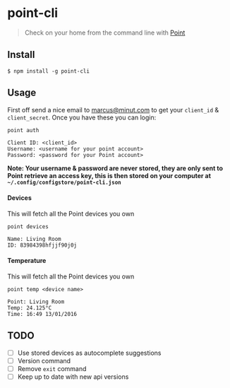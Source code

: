 # point-cli
> Check on your home from the command line with [Point](https://minut.com/)

## Install

```
$ npm install -g point-cli
```

## Usage

First off send a nice email to marcus@minut.com to get your `client_id` & `client_secret`. Once you have these you can login:

```
point auth

Client ID: <client_id>
Username: <username for your point account>
Password: <password for your Point account>
```

**Note: Your username & password are never stored, they are only sent to Point retrieve an access key, this is then stored on your computer at `~/.config/configstore/point-cli.json`**

#### Devices
This will fetch all the Point devices you own

```
point devices

Name: Living Room
ID: 83984398hfjjf90j0j
```

#### Temperature
This will fetch all the Point devices you own

```
point temp <device name>

Point: Living Room
Temp: 24.125°C
Time: 16:49 13/01/2016
```

## TODO
- [ ] Use stored devices as autocomplete suggestions
- [ ] Version command
- [ ] Remove `exit` command
- [ ] Keep up to date with new api versions
